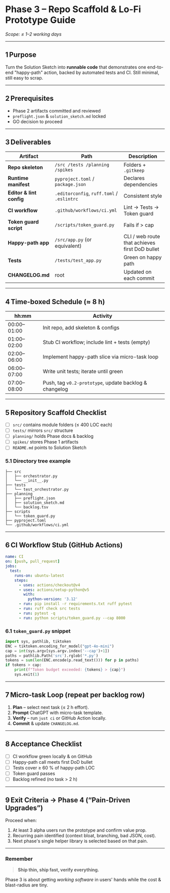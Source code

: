 # Phase 3 – Repo Scaffold & Lo-Fi Prototype Guide

*Scope: ≤ 1–2 working days*

---

## 1 Purpose

Turn the Solution Sketch into **runnable code** that demonstrates one end-to-end "happy-path" action, backed by automated tests and CI. Still minimal, still easy to scrap.

---

## 2 Prerequisites

* Phase 2 artifacts committed and reviewed
* `preflight.json` & `solution_sketch.md` locked
* GO decision to proceed

---

## 3 Deliverables

| Artifact                 | Path                                       | Description                                    |
|------------------------|-------------------------------------------|------------------------------------------------|
| **Repo skeleton**        | `/src /tests /planning /spikes`            | Folders + `.gitkeep`                           |
| **Runtime manifest**     | `pyproject.toml` / `package.json`          | Declares dependencies                          |
| **Editor & lint config** | `.editorconfig`, `ruff.toml` / `.eslintrc` | Consistent style                               |
| **CI workflow**          | `.github/workflows/ci.yml`                 | Lint → Tests → Token guard                     |
| **Token guard script**   | `/scripts/token_guard.py`                  | Fails if > cap                                 |
| **Happy-path app**       | `/src/app.py` (or equivalent)              | CLI / web route that achieves first DoD bullet |
| **Tests**                | `/tests/test_app.py`                       | Green on happy path                            |
| **CHANGELOG.md**         | root                                       | Updated on each commit                         |

---

## 4 Time-boxed Schedule (≈ 8 h)

| hh:mm      | Activity                                               |
| ----------- | ------------------------------------------------------ |
| 00:00–01:00 | Init repo, add skeleton & configs                      |
| 01:00–02:00 | Stub CI workflow; include lint + tests (empty)         |
| 02:00–06:00 | Implement happy-path slice via micro-task loop         |
| 06:00–07:00 | Write unit tests; iterate until green                  |
| 07:00–08:00 | Push, tag `v0.2-prototype`, update backlog & changelog |

---

## 5 Repository Scaffold Checklist

* [ ] `src/` contains module folders (≤ 400 LOC each)
* [ ] `tests/` mirrors `src/` structure
* [ ] `planning/` holds Phase docs & backlog
* [ ] `spikes/` stores Phase 1 artifacts
* [ ] `README.md` points to Solution Sketch

### 5.1 Directory tree example

```
├── src
│   ├── orchestrator.py
│   └── __init__.py
├── tests
│   └── test_orchestrator.py
├── planning
│   ├── preflight.json
│   ├── solution_sketch.md
│   └── backlog.tsv
├── scripts
│   └── token_guard.py
├── pyproject.toml
└── .github/workflows/ci.yml
```

---

## 6 CI Workflow Stub (GitHub Actions)

```yaml
name: CI
on: [push, pull_request]
jobs:
  test:
    runs-on: ubuntu-latest
    steps:
      - uses: actions/checkout@v4
      - uses: actions/setup-python@v5
        with:
          python-version: '3.12'
      - run: pip install -r requirements.txt ruff pytest
      - run: ruff check src tests
      - run: pytest -q
      - run: python scripts/token_guard.py --cap 8000
```

### 6.1 `token_guard.py` snippet

```python
import sys, pathlib, tiktoken
ENC = tiktoken.encoding_for_model("gpt-4o-mini")
cap = int(sys.argv[sys.argv.index('--cap')+1])
paths = pathlib.Path('src').rglob('*.py')
tokens = sum(len(ENC.encode(p.read_text())) for p in paths)
if tokens > cap:
    print(f"Token budget exceeded: {tokens} > {cap}")
    sys.exit(1)
```

---

## 7 Micro-task Loop (repeat per backlog row)

1. **Plan** – select next task (≤ 2 h effort).
2. **Prompt** ChatGPT with micro-task template.
3. **Verify** – run `just ci` or GitHub Action locally.
4. **Commit** & update `CHANGELOG.md`.

---

## 8 Acceptance Checklist

* [ ] CI workflow green locally & on GitHub
* [ ] Happy-path call meets first DoD bullet
* [ ] Tests cover ≥ 60 % of happy-path LOC
* [ ] Token guard passes
* [ ] Backlog refined (no task > 2 h)

---

## 9 Exit Criteria → Phase 4 (“Pain-Driven Upgrades”)

Proceed when:

1. At least 3 alpha users run the prototype and confirm value prop.
2. Recurring pain identified (context bloat, branching, bad JSON, cost).
3. Next phase's single helper library is selected based on that pain.

---

### Remember

> **Ship thin, ship fast, verify everything.**

Phase 3 is about getting *working software* in users' hands while the cost & blast-radius are tiny.
